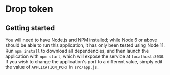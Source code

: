 # Drop token

## Getting started
You will need to have Node.js and NPM installed; while Node 6 or above should be able to run this application, it has only been tested using Node 11. Run `npm install` to download all dependencies, and then launch the application with `npm start`, which will expose the service at `localhost:3030`. If you wish to change the application's port to a different value, simply edit the value of `APPLICATION_PORT` in `src/app.js`.
